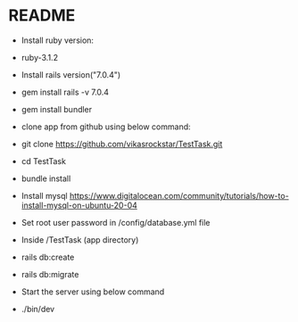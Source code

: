 # README

* Install ruby version:
* ruby-3.1.2

* Install rails version("7.0.4")

* gem install rails -v 7.0.4

* gem install bundler

* clone app from github using below command:

* git clone https://github.com/vikasrockstar/TestTask.git

* cd TestTask

* bundle install

* Install mysql
https://www.digitalocean.com/community/tutorials/how-to-install-mysql-on-ubuntu-20-04

* Set root user password in /config/database.yml file

* Inside /TestTask (app directory)

 * rails db:create
 * rails db:migrate

* Start the server using below command

* ./bin/dev
